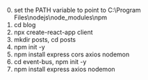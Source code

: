 0. set the PATH variable to point to C:\Program Files\nodejs\node_modules\npm
1. cd blog
2. npx create-react-app client
3. mkdir posts, cd posts
4. npm init -y
5. npm install express cors axios nodemon
6. cd event-bus, npm init -y
7. npm install express axios nodemon
